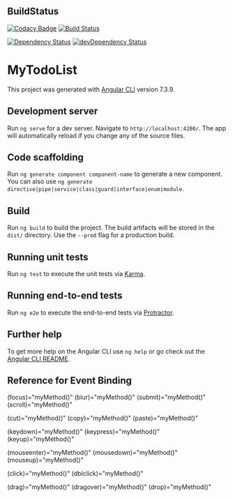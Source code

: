 ## BuildStatus
[![Codacy Badge](https://api.codacy.com/project/badge/Grade/79606772ea694349bf9b89526aa45699)](https://www.codacy.com/app/oliverwreath/AngularCommonWebsite?utm_source=github.com&amp;utm_medium=referral&amp;utm_content=oliverwreath/AngularCommonWebsite&amp;utm_campaign=Badge_Grade)
[![Build Status](https://travis-ci.org/oliverwreath/AngularSimpleWebsiteRouting.svg?branch=master)](https://travis-ci.org/oliverwreath/AngularSimpleWebsiteRouting)

[![Dependency Status](https://david-dm.org/oliverwreath/AngularSimpleWebsiteRouting.svg)](https://david-dm.org/oliverwreath/AngularSimpleWebsiteRouting) [![devDependency Status](https://david-dm.org/oliverwreath/AngularSimpleWebsiteRouting/dev-status.svg)](https://david-dm.org/oliverwreath/AngularSimpleWebsiteRouting?type=dev) 

# MyTodoList

This project was generated with [Angular CLI](https://github.com/angular/angular-cli) version 7.3.9.

## Development server

Run `ng serve` for a dev server. Navigate to `http://localhost:4200/`. The app will automatically reload if you change any of the source files.

## Code scaffolding

Run `ng generate component component-name` to generate a new component. You can also use `ng generate directive|pipe|service|class|guard|interface|enum|module`.

## Build

Run `ng build` to build the project. The build artifacts will be stored in the `dist/` directory. Use the `--prod` flag for a production build.

## Running unit tests

Run `ng test` to execute the unit tests via [Karma](https://karma-runner.github.io).

## Running end-to-end tests

Run `ng e2e` to execute the end-to-end tests via [Protractor](http://www.protractortest.org/).

## Further help

To get more help on the Angular CLI use `ng help` or go check out the [Angular CLI README](https://github.com/angular/angular-cli/blob/master/README.md).

## Reference for Event Binding
(focus)="myMethod()"
(blur)="myMethod()"
(submit)="myMethod()"
(scroll)="myMethod()"


(cut)="myMethod()"
(copy)="myMethod()"
(paste)="myMethod()"


(keydown)="myMethod()"
(keypress)="myMethod()"
(keyup)="myMethod()"


(mouseenter)="myMethod()"
(mousedown)="myMethod()"
(mouseup)="myMethod()"


(click)="myMethod()"
(dblclick)="myMethod()"


(drag)="myMethod()"
(dragover)="myMethod()"
(drop)="myMethod()"

